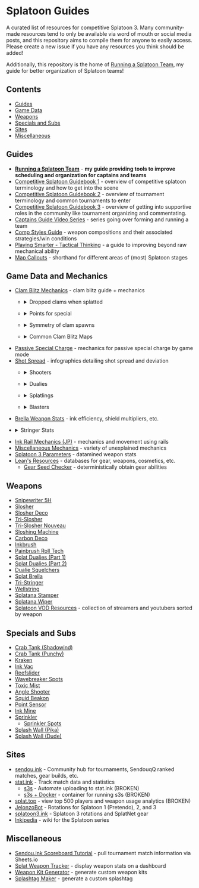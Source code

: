 # Splatoon Guides
A curated list of resources for competitive Splatoon 3. Many community-made resources tend to only be available via word of mouth or social media posts, and this repository aims to compile them for anyone to easily access. Please create a new issue if you have any resources you think should be added!

Additionally, this repository is the home of [Running a Splatoon Team](Running%20a%20Splatoon%20Team.pdf), my guide for better organization of Splatoon teams!

## Contents
- [Guides](#guides)
- [Game Data](#game-data-and-mechanics)
- [Weapons](#weapons)
- [Specials and Subs](#specials-and-subs)
- [Sites](#sites)
- [Miscellaneous](#miscellaneous)

## Guides
- [**Running a Splatoon Team**](Running%20a%20Splatoon%20Team.pdf) - **my guide providing tools to improve scheduling and organization for captains and teams**
- [Competitive Splatoon Guidebook 1](https://www.splatoonstronghold.com/guides/competitive-splatoon-guidebook-part-1-competitive) - overview of competitive splatoon terminology and how to get into the scene
- [Competitive Splatoon Guidebook 2](https://www.splatoonstronghold.com/guides/competitive-splatoon-guidebook-part-2-tournaments) - overview of tournament terminology and common tournaments to enter
- [Competitive Splatoon Guidebook 3](https://www.splatoonstronghold.com/guides/competitive-splatoon-guidebook-part-3-contributing) - overview of getting into supportive roles in the community like tournament organizing and commentating.
- [Captains Guide Video Series](https://www.youtube.com/watch?v=Wtp-X-1W5rU&list=PLiBtcHtdkvJZk7OhLVf9o7qzIgXywZEID&pp=iAQB) - series going over forming and running a team
- [Comp Styles Guide](https://docs.google.com/document/d/1NLrgzGpfDxZCiOfUuLKgaBhQ7YAMjhnsRwWSCr1-kq0/edit?usp=sharing) - weapon compositions and their associated strategies/win conditions
- [Playing Smarter - Tactical Thinking](https://zy-f.notion.site/playing-smarter-a-guide-to-improving-tactical-thinking-625e307d08f142b6bb97895117365425) - a guide to improving beyond raw mechanical ability
- [Map Callouts](https://drive.google.com/drive/folders/1qJ2j1VtQnHWvJEqf0Qv0L0WiLHADV0Bv) - shorthand for different areas of (most) Splatoon stages
  
## Game Data and Mechanics
- [Clam Blitz Mechanics](https://youtu.be/QHQqN8ISFcw) - clam blitz guide + mechanics
    - <p><details><summary>Dropped clams when splatted</summary><img src="infographics/clams/drops.jpg"></details></p>
    - <p><details><summary>Points for special</summary><img src="infographics/clams/pfs.jpg"></details></p>
    - <p><details><summary>Symmetry of clam spawns</summary><img src="infographics/clams/distribution.jpg"></details></p>
    - <p><details><summary>Common Clam Blitz Maps</summary>
        <p><details><summary>Barnacle and Dime</summary><img src="infographics/clams/barnacle.png"></details></p>
        <p><details><summary>Crableg Capital</summary><img src="infographics/clams/crableg.png"></details></p>
        <p><details><summary>Inkblot Art Academy</summary><img src="infographics/clams/inkblot.png"></details></p>
        <p><details><summary>MakoMart</summary><img src="infographics/clams/mako.png"></details></p>
        <p><details><summary>Museum d'Alfonsino</summary><img src="infographics/clams/museum.png"></details></p>
        <p><details><summary>Scorch Gorge</summary><img src="infographics/clams/scorch.png"></details></p>
        <p><details><summary>Um'ami Ruins</summary><img src="infographics/clams/umami.png"></details></p>
      </details></p>
- [Passive Special Charge](https://www.youtube.com/watch?v=BSwgIHx2MrA) - mechanics for passive special charge by game mode
- [Shot Spread](infographics) - infographics detailing shot spread and deviation
  - <p><details><summary>Shooters</summary><img src="infographics/spread/shooter.png"></details></p>
  - <p><details><summary>Dualies</summary><img src="infographics/spread/dualie.png"></details></p>
  - <p><details><summary>Splatlings</summary><img src="infographics/spread/splatling.png"></details></p>
  - <p><details><summary>Blasters</summary><img src="infographics/spread/blaster.png"></details></p>
- [Brella Weapon Stats](https://docs.google.com/spreadsheets/d/1rcXWZJW8jTXNZrFRA3Tqi5UjsfvcbGiZ5e1Zy9_DJrs/htmlview#) - ink efficiency, shield multipliers, etc.
- <p><details><summary>Stringer Stats</summary><img src="infographics/stringerclass.png">Credit: <a href="https://bsky.app/profile/stripesafterdeath.bsky.social">@stripesafterdeath.bsky.social</a></details></p>
- [Ink Rail Mechanics (JP)](https://www.youtube.com/shorts/o0hN4b8Ki9E) - mechanics and movement using rails
- [Miscellaneous Mechanics](https://www.youtube.com/watch?v=s-8gkQX1BoQ) - variety of unexplained mechanics
- [Splatoon 3 Parameters](https://docs.google.com/spreadsheets/d/1uUIEmHaZTRc-hXdnSlu_zJoeTrlLbF2OTBnc3Ix5nAw/edit?gid=734298570#gid=734298570) - datamined weapon stats
- [Lean's Resources](https://leanny.github.io/) - databases for gear, weapons, cosmetics, etc.
    - [Gear Seed Checker](https://leanny.github.io/splat3seedchecker/#/) - deterministically obtain gear abilities
      
## Weapons
- [Snipewriter 5H](https://www.youtube.com/watch?v=tfxVtbsTcsM)
- [Slosher](https://www.youtube.com/watch?v=d3xnDiSKDoU)
- [Slosher Deco](https://www.youtube.com/watch?v=2sK5ActTRd8)
- [Tri-Slosher](https://www.youtube.com/watch?v=hPD1p-rD3Z4p)
- [Tri-Slosher Nouveau](https://www.youtube.com/watch?v=s0bAuwkrVbw)
- [Sloshing Machine](https://www.youtube.com/watch?v=IApkMf_3d64)
- [Carbon Deco](https://www.youtube.com/watch?v=g3kLIta6BIE)
- [Inkbrush](https://www.youtube.com/watch?v=dFedebEHDNw)
- [Painbrush Roll Tech](https://www.youtube.com/watch?v=00l6DHZfbpY)
- [Splat Dualies (Part 1)](https://www.youtube.com/watch?v=D7NCkjEQcKU)
- [Splat Dualies (Part 2)](https://www.youtube.com/watch?v=421tbehJ9qo)
- [Dualie Squelchers](https://www.youtube.com/watch?v=5VKbP0aYmek)
- [Splat Brella](https://www.youtube.com/watch?v=Hcbkni-yyoU)
- [Tri-Stringer](https://www.youtube.com/watch?v=87dWL6a0tzQ)
- [Wellstring](https://docs.google.com/document/d/1s-afyV7nEUYi-t8Z8Kx0AKc8xViSRFvAAltZ6hF3WMQ/edit?tab=t.0)
- [Splatana Stamper](https://www.youtube.com/watch?v=9UEQ6hB0qQs)
- [Splatana Wiper](https://www.youtube.com/watch?v=SMQFLqwoUY8)
- [Splatoon VOD Resources](https://docs.google.com/spreadsheets/u/0/d/1ZoaHAclQp0pPyoWtLphxCXJUaMig41t_1jkAnart_1Y/htmlview#) - collection of streamers and youtubers sorted by weapon
  
## Specials and Subs
- [Crab Tank (Shadowind)](https://www.youtube.com/watch?v=JZmLdlfSu7I)
- [Crab Tank (Punchy)](https://docs.google.com/document/u/0/d/1BMljr_34RMUPn_8Kby-dlZiaaDR7KOPzBnuzmFGnEaI)
- [Kraken](https://www.youtube.com/watch?v=oackZvWEV1g)
- [Ink Vac](https://www.youtube.com/watch?v=l118uYt8M2Q)
- [Reefslider](https://www.youtube.com/watch?v=nOdMmLpYne0)
- [Wavebreaker Spots](https://www.youtube.com/watch?v=MtAjldIGFG4)
- [Toxic Mist](https://www.youtube.com/watch?v=XgmN60UJ5w4)
- [Angle Shooter](https://www.youtube.com/watch?v=LUH71yqt9_U)
- [Squid Beakon](https://www.youtube.com/watch?v=aiZINOz3VEc)
- [Point Sensor](https://www.youtube.com/watch?v=73OfRfjRCw4)
- [Ink Mine](https://www.youtube.com/watch?v=6MAglxFummU)
- [Sprinkler](https://www.youtube.com/watch?v=y-3mQHENezA)
    - [Sprinkler Spots](https://www.youtube.com/watch?v=Ib4M4W5OY7g)
- [Splash Wall (Pika)](https://www.youtube.com/watch?v=0SEIu2pNAhk)
- [Splash Wall (Dude)](https://www.youtube.com/watch?v=5DUVYiGc2ek)
  
## Sites
- [sendou.ink](https://sendou.ink) - Community hub for tournaments, SendouqQ ranked matches, gear builds, etc.
- [stat.ink](https://stat.ink) - Track match data and statistics
    - [s3s](https://github.com/frozenpandaman/s3s) - Automate uploading to stat.ink (BROKEN)
    - [s3s + Docker](https://github.com/aaaldo/s3s_dockerized) - container for running s3s (BROKEN)
- [splat.top](https://splat.top/) - view top 500 players and weapon usage analytics (BROKEN)
- [JelonzoBot](https://splatoon.oatmealdome.me/) - Rotations for Splatoon 1 (Pretendo), 2, and 3
- [splatoon3.ink](https://splatoon3.ink/) - Splatoon 3 rotations and SplatNet gear
- [Inkipedia](https://splatoonwiki.org) - wiki for the Splatoon series
  
## Miscellaneous
- [Sendou.ink Scoreboard Tutorial](https://www.youtube.com/watch?v=AFCgT_Is7k8) - pull tournament match information via Sheets.io
- [Splat Weapon Tracker](https://epicyoshimaster.neocities.org/projects/splat-weapon-tracker) - display weapon stats on a dashboard
- [Weapon Kit Generator](https://yagaa.itch.io/yagas-weapon-kit-generator) - generate custom weapon kits
- [Splashtag Maker](https://splashtagmaker.com/) - generate a custom splashtag
